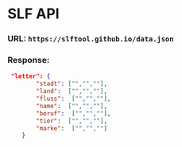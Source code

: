 # SLF API

### URL: ```https://slftool.github.io/data.json```

### Response: 
```json
 "letter": {
        "stadt": ["","",""],
        "land":  ["","",""],
        "fluss":  ["","",""],
        "name":  ["","",""],
        "beruf":  ["","",""],
        "tier":  ["","",""],
        "marke":  ["","",""]
    }
```
